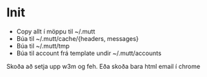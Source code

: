 # Init

* Copy allt í möppu til  ~/.mutt
* Búa til ~/.mutt/cache/{headers, messages}
* Búa til ~/.mutt/tmp
* Búa til account frá template undir ~/.mutt/accounts

Skoða að setja upp w3m og feh. Eða skoða bara html email í chrome


